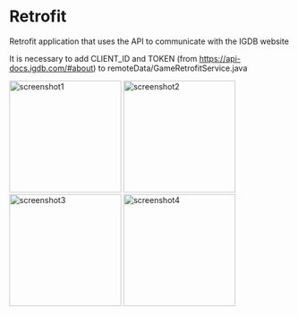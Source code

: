 # Retrofit
Retrofit application that uses the API to communicate with the IGDB website

It is necessary to add CLIENT_ID and TOKEN (from https://api-docs.igdb.com/#about)
to remoteData/GameRetrofitService.java

<p align="left">
  <img src="https://user-images.githubusercontent.com/37590200/114427110-0a5d2c00-9bbb-11eb-83bc-bb9d9c5906ac.jpg" width="200" title="screenshot1">
  <img src="https://user-images.githubusercontent.com/37590200/114427160-18ab4800-9bbb-11eb-818b-e94f0c2288ea.jpg" width="200" title="screenshot2">
  <img src="https://user-images.githubusercontent.com/37590200/114427194-24970a00-9bbb-11eb-8e94-cadbba820f2e.jpg" width="200" title="screenshot3">
  <img src="https://user-images.githubusercontent.com/37590200/114427230-2cef4500-9bbb-11eb-9a9a-38de1ab93420.jpg" width="200" title="screenshot4">
</p>
